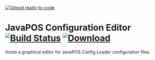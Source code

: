 [![Gitpod ready-to-code](https://img.shields.io/badge/Gitpod-ready--to--code-blue?logo=gitpod)](https://gitpod.io/#https://github.com/JavaPOSWorkingGroup/javapos-config-editor)

JavaPOS Configuration Editor [![Build Status](https://github.com/JavaPOSWorkingGroup/javapos-config-editor/workflows/Build/badge.svg)](https://github.com/JavaPOSWorkingGroup/javapos-config-editor/actions) [ ![Download](https://api.bintray.com/packages/javaposworkinggroup/maven/javapos-config-editor/images/download.svg) ](https://bintray.com/javaposworkinggroup/maven/javapos-config-editor/_latestVersion)
============================

Hosts a graphical editor for JavaPOS Config Loader configuration files.
